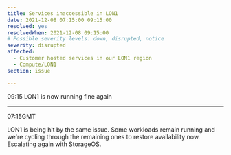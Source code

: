 ```yaml
---
title: Services inaccessible in LON1
date: 2021-12-08 07:15:00 09:15:00
resolved: yes
resolvedWhen: 2021-12-08 09:15:00
# Possible severity levels: down, disrupted, notice
severity: disrupted
affected:
  - Customer hosted services in our LON1 region
  - Compute/LON1
section: issue

---
```


09:15
LON1 is now running fine again

---

07:15GMT

LON1 is being hit by the same issue. Some workloads remain running and we're cycling through the remaining ones to restore availability now. Escalating again with StorageOS.
